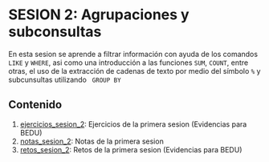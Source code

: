 # SESION 2: Agrupaciones y subconsultas
En esta sesion se aprende a filtrar información con ayuda de los comandos `LIKE` y `WHERE`, asi como una introducción a las funciones `SUM`, `COUNT`, entre otras, el uso de la extracción de cadenas de texto por medio del símbolo `%` y subcunsultas utilizando ` GROUP BY`


## Contenido
1. [ejercicios_sesion_2](https://github.com/LIZZETHGOMEZ/BEDU-Santander-2021/blob/main/Introduccion%20a%20Bases%20de%20Datos/sesion_2/ejercicios_sesion_2.sql):
Ejercicios de la primera sesion (Evidencias para BEDU)
2. [notas_sesion_2](https://github.com/LIZZETHGOMEZ/BEDU-Santander-2021/blob/main/Introduccion%20a%20Bases%20de%20Datos/sesion_2/notas_sesion_2.sql):
Notas de la primera sesion
3. [retos_sesion_2](https://github.com/LIZZETHGOMEZ/BEDU-Santander-2021/blob/main/Introduccion%20a%20Bases%20de%20Datos/sesion_2/retos_sesion_2.sql):
Retos de la primera sesion (Evidencias para BEDU)
